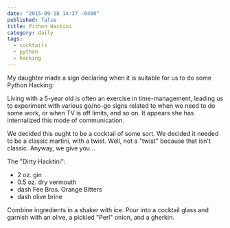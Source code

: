 ```yaml
---
date: "2015-09-18 14:37 -0400"
published: false
title: Pithon Hackini
category: daily
tags: 
  - cocktails
  - python
  - hacking
---
```


My daughter made a sign declaring when it is suitable for us to do some Python Hacking:

Living with a 5-year old is often an exercise in time-management, leading us to experiment with various go/no-go signs related to when we need to do some work, or when TV is off limits, and so on. It appears she has internalized this mode of communication.

We decided this ought to be a cocktail of some sort. We decided it needed to be a classic martini, with a twist. Well, not a "twist" because that isn't classic. Anyway, we give you...

The "Dirty Hacktini":

- 2 oz. gin
- 0.5 oz. dry vermouth
- dash Fee Bros. Orange Bitters
- dash olive brine

Combine ingredients in a shaker with ice. Pour into a cocktail glass and garnish with an olive, a pickled "Perl" onion, and a gherkin.